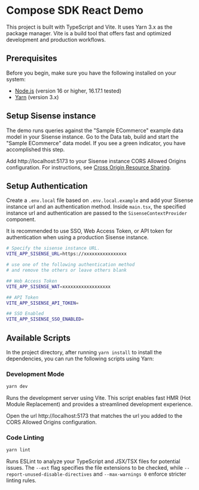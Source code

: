 # Compose SDK React Demo

This project is built with TypeScript and Vite. It uses Yarn 3.x as the package manager. Vite is a build tool that offers fast and optimized development and production workflows.

## Prerequisites

Before you begin, make sure you have the following installed on your system:

- [Node.js](https://nodejs.org) (version 16 or higher, 16.17.1 tested)
- [Yarn](https://yarnpkg.com) (version 3.x)

## Setup Sisense instance

The demo runs queries against the "Sample ECommerce" example data model in your Sisense instance.
Go to the Data tab, build and start the "Sample ECommerce" data model. If you see a green indicator, you have accomplished this step.

Add http://localhost:5173 to your Sisense instance CORS Allowed Origins configuration. For instructions, see [Cross Origin Resource Sharing](https://docs.sisense.com/main/SisenseLinux/cross-origin-resource-sharing.htm?Highlight=CORS).

## Setup Authentication

Create a `.env.local` file based on `.env.local.example` and add your Sisense instance url and an authentication method. Inside `main.tsx`, the specified instance url and authentication are passed to the `SisenseContextProvider` component.

It is recommended to use SSO, Web Access Token, or API token for authentication when using a production Sisense instance.

```bash
# Specify the sisense instance URL.
VITE_APP_SISENSE_URL=https://xxxxxxxxxxxxxxxx

# use one of the following authentication method
# and remove the others or leave others blank

## Web Access Token
VITE_APP_SISENSE_WAT=xxxxxxxxxxxxxxxxxx

## API Token
VITE_APP_SISENSE_API_TOKEN=

## SSO Enabled
VITE_APP_SISENSE_SSO_ENABLED=
```

## Available Scripts

In the project directory, after running `yarn install` to install the dependencies, 
you can run the following scripts using Yarn:

### Development Mode

```bash
yarn dev
```

Runs the development server using Vite. This script enables fast HMR (Hot Module Replacement) and provides a streamlined development experience.

Open the url http://localhost:5173 that matches the url you added to the CORS Allowed Origins configuration.

### Code Linting

```bash
yarn lint
```

Runs ESLint to analyze your TypeScript and JSX/TSX files for potential issues. The `--ext` flag specifies the file extensions to be checked, while `--report-unused-disable-directives` and `--max-warnings 0` enforce stricter linting rules.
